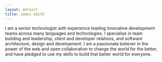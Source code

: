 ```yaml
---
layout: default
title: James Smith
---
```

I am a senior technologist with experience leading innovative development teams across many languages and technologies. I specialise in team building and leadership, client and developer relations, and software architecture, design and development. I am a passionate believer in the power of the web and open collaboration to change the world for the better, and have pledged to use my skills to build that better world for everyone.